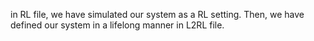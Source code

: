 in RL file, we have simulated our system as a RL setting. Then, we have defined our system in a lifelong manner in L2RL file.
